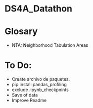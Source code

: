 # DS4A_Datathon





# Glosary

* NTA: **N**eighborhood Tabulation Areas

# To Do:

* Create archivo de paquetes.
* pip install pandas_profiling
* exclude .ipynb_checkpoints
* Save of data
* Improve Readme